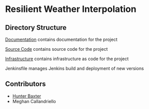 # Resilient Weather Interpolation

## Directory Structure

[Documentation](./documentation/) contains documentation for the project

[Source Code](./src/) contains source code for the project

[Infrastructure](./infrastructure/) contains infrastructure as code for the project

Jenkinsfile manages Jenkins build and deployment of new versions 

## Contributors

- [Hunter Baxter](https://baxterhc.github.io/)
- Meghan Callandriello
